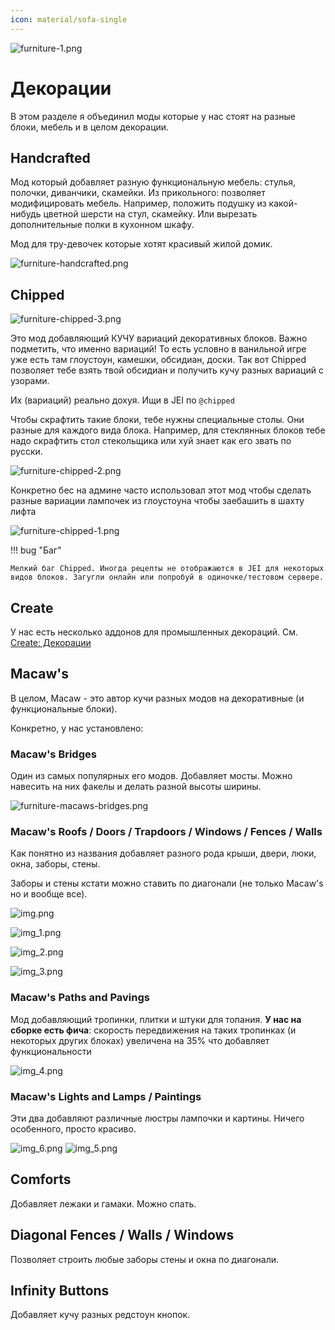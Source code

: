 ```yaml
---
icon: material/sofa-single
---
```


![furniture-1.png](../../../assets/img/mods/furniture/furniture-1.png)

# Декорации

В этом разделе я объединил моды которые у нас стоят на разные блоки, мебель и в целом декорации.

## Handcrafted

Мод который добавляет разную функциональную мебель: стулья, полочки, диванчики, скамейки.
Из прикольного: позволяет модифицировать мебель. Например, положить подушку из какой-нибудь цветной шерсти на стул, скамейку.
Или вырезать дополнительные полки в кухонном шкафу.

Мод для тру-девочек которые хотят красивый жилой домик.

![furniture-handcrafted.png](../../../assets/img/mods/furniture/furniture-handcrafted.png)

## Chipped

![furniture-chipped-3.png](../../../assets/img/mods/furniture/furniture-chipped-3.png)

Это мод добавляющий КУЧУ вариаций декоративных блоков. Важно подметить, что именно вариаций!
То есть условно в ванильной игре уже есть там глоустоун, камешки, обсидиан, доски.
Так вот Chipped позволяет тебе взять твой обсидиан и получить кучу разных вариаций с узорами.

Их (вариаций) реально дохуя. Ищи в JEI по `@chipped`

Чтобы скрафтить такие блоки, тебе нужны специальные столы. Они разные для каждого вида блока.
Например, для стеклянных блоков тебе надо скрафтить стол стекольщика или хуй знает как его звать по русски.

![furniture-chipped-2.png](../../../assets/img/mods/furniture/furniture-chipped-2.png)

Конкретно бес на админе часто использовал этот мод чтобы сделать разные вариации лампочек из глоустоуна чтобы заебашить в шахту лифта

![furniture-chipped-1.png](../../../assets/img/mods/furniture/furniture-chipped-1.png)

!!! bug "Баг"

    Мелкий баг Chipped. Иногда рецепты не отображаются в JEI для некоторых видов блоков. Загугли онлайн или попробуй в одиночке/тестовом сервере.

## Create

У нас есть несколько аддонов для промышленных декораций. См. [Create: Декорации](create/decorations.md)

## Macaw's

В целом, Macaw - это автор кучи разных модов на декоративные (и функциональные блоки).

Конкретно, у нас установлено:

### Macaw's Bridges

Один из самых популярных его модов. Добавляет мосты. Можно навесить на них факелы и делать разной высоты ширины.

![furniture-macaws-bridges.png](../../../assets/img/mods/furniture/furniture-macaws-bridges.png)

### Macaw's Roofs / Doors / Trapdoors / Windows / Fences / Walls

Как понятно из названия добавляет разного рода крыши, двери, люки, окна, заборы, стены.

Заборы и стены кстати можно ставить по диагонали (не только Macaw's но и вообще все).

![img.png](../../../assets/img/mods/furniture/img.png)

![img_1.png](../../../assets/img/mods/furniture/img_1.png)

![img_2.png](../../../assets/img/mods/furniture/img_2.png)

![img_3.png](../../../assets/img/mods/furniture/img_3.png)

### Macaw's Paths and Pavings

Мод добавляющий тропинки, плитки и штуки для топания. **У нас на сборке есть фича**:
скорость передвижения на таких тропинках (и некоторых других блоках) увеличена на 35% что добавляет функциональности

![img_4.png](../../../assets/img/mods/furniture/img_4.png)

### Macaw's Lights and Lamps / Paintings 

Эти два добавляют различные люстры лампочки и картины. Ничего особенного, просто красиво.

![img_6.png](../../../assets/img/mods/furniture/img_6.png)
![img_5.png](../../../assets/img/mods/furniture/img_5.png)

## Comforts

Добавляет лежаки и гамаки. Можно спать.

## Diagonal Fences / Walls / Windows

Позволяет строить любые заборы стены и окна по диагонали.

## Infinity Buttons

Добавляет кучу разных редстоун кнопок.